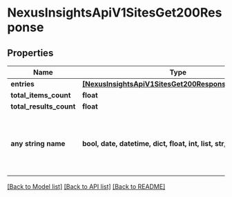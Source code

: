 # NexusInsightsApiV1SitesGet200Response


## Properties
Name | Type | Description | Notes
------------ | ------------- | ------------- | -------------
**entries** | [**[NexusInsightsApiV1SitesGet200ResponseEntriesInner]**](NexusInsightsApiV1SitesGet200ResponseEntriesInner.md) |  | [optional] 
**total_items_count** | **float** |  | [optional] 
**total_results_count** | **float** |  | [optional] 
**any string name** | **bool, date, datetime, dict, float, int, list, str, none_type** | any string name can be used but the value must be the correct type | [optional]

[[Back to Model list]](../README.md#documentation-for-models) [[Back to API list]](../README.md#documentation-for-api-endpoints) [[Back to README]](../README.md)


